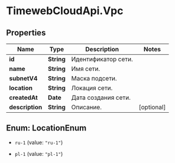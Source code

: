 # TimewebCloudApi.Vpc

## Properties

Name | Type | Description | Notes
------------ | ------------- | ------------- | -------------
**id** | **String** | Идентификатор сети. | 
**name** | **String** | Имя сети. | 
**subnetV4** | **String** | Маска подсети. | 
**location** | **String** | Локация сети. | 
**createdAt** | **Date** | Дата создания сети. | 
**description** | **String** | Описание. | [optional] 



## Enum: LocationEnum


* `ru-1` (value: `"ru-1"`)

* `pl-1` (value: `"pl-1"`)




